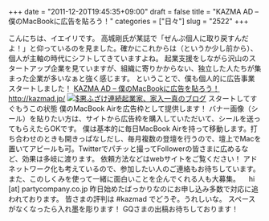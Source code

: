 +++
date = "2011-12-20T19:45:35+09:00"
draft = false
title = "KAZMA AD – 僕のMacBookに広告を貼ろう！"
categories = ["日々"]
slug = "2522"
+++

こんにちは、イエイリです。
高城剛氏が某誌で「ぜんぶ個人に取り戻すんだよ！」と仰っているのを見ました。確かにこれからは（というか少し前から）、個人が主軸の時代にシフトしてきていますよね。
起業支援をしながら沢山のスタートアップ企業を見ていますが、組織に寄りかからない、独立した人たちが集まった企業が多いなぁと強く感じます。
ということで、僕も個人的に広告事業スタートしました！
<a href="http://kazmad.jp/" target="_blank">KAZMA AD – 僕のMacBookに広告を貼ろう！
http://kazmad.jp/</a>
<a href="http://ieiri.net/wordpress/wp-content/uploads/ameblo/blog_import_4f7a3b597c717.jpg"><img src="http://ieiri.net/wordpress/wp-content/uploads/ameblo/blog_import_4f7a3b597c717.jpg"  alt="$悪ふざけ連続起業家、家入一真のブログ" border="0" /></a>
スタートしてすぐもうこの状態
僕のMacBook Airを広告枠として提供します！
バナー画像（シール）を貼りたい方は、サイトから広告枠を購入していただいて、シールを送ってもらえたらOKです。
僕は基本的に毎日MacBook Airを持って移動します。打ち合わせのときも開きっぱなしだし、毎月複数の登壇を行うので、壇上でMacを置いてアピールも可。Twitterでパチッと撮ってFollowerの皆さまに広めるなど、効果は多岐に渡ります。
依頼方法などはwebサイトをご覧ください！
アドネットワーク化も考えているので、参加したい人のご連絡もお待ちしています。
また、このしくみを使って一緒に面白いことを企んでくれる人も大募集。
　hi [at] partycompany.co.jp
昨日始めたばっかりなのにお申し込み多数で対応に追われております。
皆さまの評判は #kazmad でどうぞ。うれしいな。
スペースがなくなったら入れ墨を彫ります！
GQさまの出稿お待ちしております！
